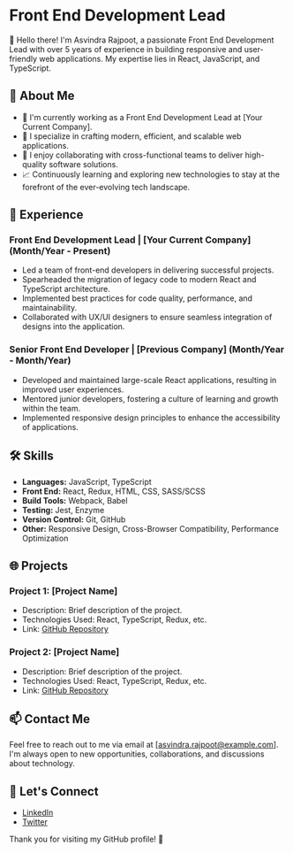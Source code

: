 # Front End Development Lead

👋 Hello there! I'm Asvindra Rajpoot, a passionate Front End Development Lead with over 5 years of experience in building responsive and user-friendly web applications. My expertise lies in React, JavaScript, and TypeScript.

## 🚀 About Me

- 🔭 I'm currently working as a Front End Development Lead at [Your Current Company].
- 🌱 I specialize in crafting modern, efficient, and scalable web applications.
- 👯 I enjoy collaborating with cross-functional teams to deliver high-quality software solutions.
- 📈 Continuously learning and exploring new technologies to stay at the forefront of the ever-evolving tech landscape.

## 💼 Experience

### Front End Development Lead | [Your Current Company] (Month/Year - Present)

- Led a team of front-end developers in delivering successful projects.
- Spearheaded the migration of legacy code to modern React and TypeScript architecture.
- Implemented best practices for code quality, performance, and maintainability.
- Collaborated with UX/UI designers to ensure seamless integration of designs into the application.

### Senior Front End Developer | [Previous Company] (Month/Year - Month/Year)

- Developed and maintained large-scale React applications, resulting in improved user experiences.
- Mentored junior developers, fostering a culture of learning and growth within the team.
- Implemented responsive design principles to enhance the accessibility of applications.

## 🛠️ Skills

- **Languages:** JavaScript, TypeScript
- **Front End:** React, Redux, HTML, CSS, SASS/SCSS
- **Build Tools:** Webpack, Babel
- **Testing:** Jest, Enzyme
- **Version Control:** Git, GitHub
- **Other:** Responsive Design, Cross-Browser Compatibility, Performance Optimization

## 🌐 Projects

### Project 1: [Project Name]

- Description: Brief description of the project.
- Technologies Used: React, TypeScript, Redux, etc.
- Link: [GitHub Repository](https://github.com/asvindra/project1)

### Project 2: [Project Name]

- Description: Brief description of the project.
- Technologies Used: React, TypeScript, Redux, etc.
- Link: [GitHub Repository](https://github.com/asvindra/project2)

## 📫 Contact Me

Feel free to reach out to me via email at [asvindra.rajpoot@example.com]. I'm always open to new opportunities, collaborations, and discussions about technology.

## 🌟 Let's Connect

- [LinkedIn](https://www.linkedin.com/in/asvindra-rajpoot)
- [Twitter](https://twitter.com/asvindra_rajpoot)

Thank you for visiting my GitHub profile! 🚀
